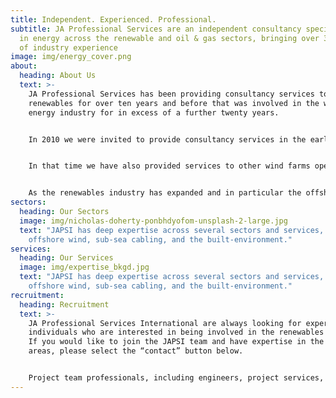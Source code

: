 ```yaml
---
title: Independent. Experienced. Professional.
subtitle: JA Professional Services are an independent consultancy specialising
  in energy across the renewable and oil & gas sectors, bringing over 30 years
  of industry experience
image: img/energy_cover.png
about:
  heading: About Us
  text: >-
    JA Professional Services has been providing consultancy services to
    renewables for over ten years and before that was involved in the wider
    energy industry for in excess of a further twenty years.


    In 2010 we were invited to provide consultancy services in the early stages of what was to become the world’s largest wind farm, something that we continue to be involved with during the operations & maintenance phase.


    In that time we have also provided services to other wind farms operators and shareholders, ranging from early stage planning through to O&M support.


    As the renewables industry has expanded and in particular the offshore wind industry has developed worldwide, we have become involved in multinational projects for international clients.
sectors:
  heading: Our Sectors
  image: img/nicholas-doherty-ponbhdyofom-unsplash-2-large.jpg
  text: "JAPSI has deep expertise across several sectors and services, including:
    offshore wind, sub-sea cabling, and the built-environment."
services:
  heading: Our Services
  image: img/expertise_bkgd.jpg
  text: "JAPSI has deep expertise across several sectors and services, including:
    offshore wind, sub-sea cabling, and the built-environment."
recruitment:
  heading: Recruitment
  text: >-
    JA Professional Services International are always looking for experienced
    individuals who are interested in being involved in the renewables industry.
    If you would like to join the JAPSI team and have expertise in the following
    areas, please select the “contact” button below.


    Project team professionals, including engineers, project services, offshore representatives, package managers and contract engineers and administrators.
---
```

